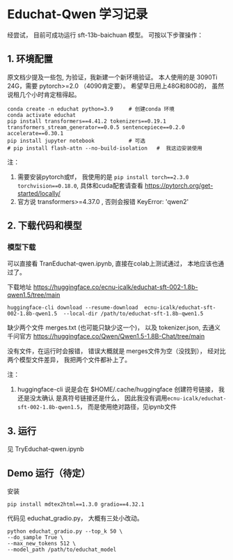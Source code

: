 # Educhat-Qwen 学习记录

经尝试， 目前可成功运行 sft-13b-baichuan 模型。 可按以下步骤操作：

## 1. 环境配置

原文档少提及一些包, 为验证，我新建一个新环境验证。 本人使用的是 3090Ti 24G，需要 pytorch>=2.0 （4090肯定要）。 希望早日用上48G和80G的， 虽然说租几个小时肯定租得起。

```
conda create -n educhat python=3.9     # 创建conda 环境
conda activate educhat
pip install transformers==4.41.2 tokenizers==0.19.1 transformers_stream_generator==0.0.5 sentencepiece==0.2.0 accelerate==0.30.1
pip install jupyter notebook           # 可选
# pip install flash-attn --no-build-isolation   #  我这边安装使用
```

注： 
1. 需要安装pytorch或tf， 我使用的是 `pip install torch==2.3.0 torchvision==0.18.0`, 具体和cuda配套请查看 https://pytorch.org/get-started/locally/
2. 官方说 transformers>=4.37.0 , 否则会报错 KeyError: 'qwen2'


## 2. 下载代码和模型


### 模型下载 

可以直接看 TranEduchat-qwen.ipynb, 直接在colab上测试通过， 本地应该也通过了。

下载地址 https://huggingface.co/ecnu-icalk/educhat-sft-002-1.8b-qwen1.5/tree/main

```
huggingface-cli download --resume-download  ecnu-icalk/educhat-sft-002-1.8b-qwen1.5  --local-dir /path/to/educhat-sft-1.8b-qwen1.5
```

缺少两个文件 merges.txt (也可能只缺少这一个)，  以及 tokenizer.json, 去通义千问官方 https://huggingface.co/Qwen/Qwen1.5-1.8B-Chat/tree/main

没有文件，在运行时会报错， 错误大概就是 merges文件为空（没找到）， 经对比 两个模型文件差异， 我把两个文件都补上了。


注：    
1. huggingface-cli 说是会在 $HOME/.cache/huggingface 创建符号链接， 我还是没太确认 是真符号链接还是什么， 因此我没有调用`ecnu-icalk/educhat-sft-002-1.8b-qwen1.5`， 而是使用绝对路径，见ipynb文件


## 3. 运行


见 TryEduchat-qwen.ipynb


## Demo 运行（待定）

安装 

```
pip install mdtex2html==1.3.0 gradio==4.32.1
```

代码见 educhat_gradio.py， 大概有三处小改动。

```
python educhat_gradio.py --top_k 50 \
--do_sample True \
--max_new_tokens 512 \
--model_path /path/to/educhat_model 
```

